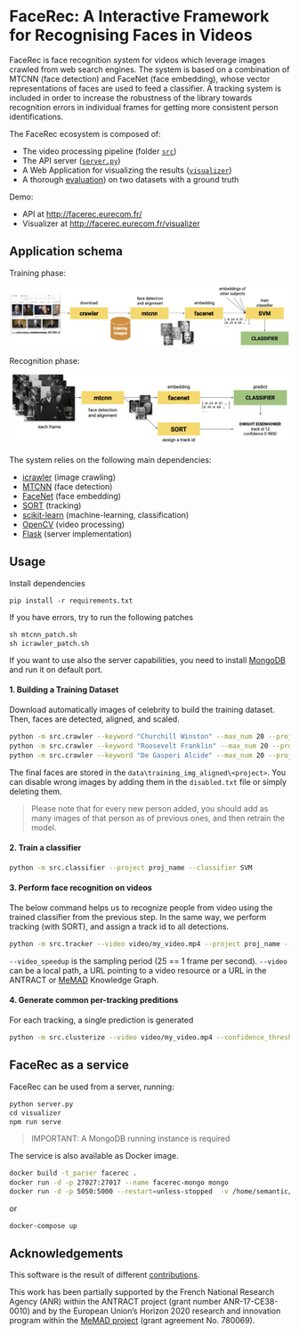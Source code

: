FaceRec: A Interactive Framework for Recognising Faces in Videos
============================================================

FaceRec is face recognition system for videos which leverage images crawled from web search engines. The system is based on a combination of MTCNN (face detection) and FaceNet (face embedding), whose vector representations of faces are used to feed a classifier. A tracking system is included in order to increase the robustness of the library towards recognition errors in individual frames for getting more consistent person identifications.

The FaceRec ecosystem is composed of:
- The video processing pipeline (folder [`src`](./src))
- The API server ([`server.py`](./server.py))
- A Web Application for visualizing the results ([`visualizer`](./visualizer))
- A thorough [evaluation](./evaluation)) on two datasets with a ground truth 

Demo:
- API at http://facerec.eurecom.fr/
- Visualizer at http://facerec.eurecom.fr/visualizer

## Application schema

Training phase: 

![Training](./assets/training.jpg)

Recognition phase:

![Recognition](./assets/prediction.jpg)

The system relies on the following main dependencies:
- [icrawler](https://github.com/hellock/icrawler) (image crawling)
- [MTCNN](https://github.com/ipazc/mtcnn) (face detection)
- [FaceNet](https://github.com/davidsandberg/facenet) (face embedding)
- [SORT](https://github.com/Linzaer/Face-Track-Detect-Extract) (tracking)
- [scikit-learn](https://scikit-learn.org/) (machine-learning, classification)
- [OpenCV](https://github.com/opencv/opencv-python) (video processing)
- [Flask](https://flask.palletsprojects.com/en/1.1.x/) (server implementation)

## Usage

Install dependencies

    pip install -r requirements.txt
    
If you have errors, try to run the following patches

    sh mtcnn_patch.sh
    sh icrawler_patch.sh
    
If you want to use also the server capabilities, you need to install [MongoDB](mongodb.com) and run it on default port.

#### 1. Building a Training Dataset
Download automatically images of celebrity to build the training dataset.
Then, faces are detected, aligned, and scaled.
```sh
python -m src.crawler --keyword "Churchill Winston" --max_num 20 --project proj_name
python -m src.crawler --keyword "Roosevelt Franklin" --max_num 20 --project proj_name
python -m src.crawler --keyword "De Gasperi Alcide" --max_num 20 --project proj_name
```

The final faces are stored in the `data\training_img_aligned\<project>`.
You can disable wrong images by adding them in the `disabled.txt` file or simply deleting them.

> Please note that for every new person added, you should add as many images of that person as of previous ones, and then retrain the model.

#### 2. Train a classifier 
```sh
python -m src.classifier --project proj_name --classifier SVM
```
#### 3. Perform face recognition on videos

The below command helps us to recognize people from video using the trained classifier from the previous step.
In the same way, we perform tracking (with SORT), and assign a track id to all detections.
```sh
python -m src.tracker --video video/my_video.mp4 --project proj_name --video_speedup 25
```

`--video_speedup` is the sampling period (25 == 1 frame per second).
`--video` can be a local path, a URL pointing to a video resource or a URL in the ANTRACT or [MeMAD](http://data.memad.eu) Knowledge Graph.

         
#### 4. Generate common per-tracking preditions
For each tracking, a single prediction is generated 
```sh
python -m src.clusterize --video video/my_video.mp4 --confidence_threshold 0.7 --dominant_ratio 0.8 --merge_cluster
```

## FaceRec as a service

FaceRec can be used from a server, running: 

    python server.py
    cd visualizer
    npm run serve

> IMPORTANT: A MongoDB running instance is required

The service is also available as Docker image.

```sh
docker build -t_parser facerec .
docker run -d -p 27027:27017 --name facerec-mongo mongo
docker run -d -p 5050:5000 --restart=unless-stopped  -v /home/semantic/Repositories/Face-Celebrity-Recognition/video:/app/video -v /home/semantic/Repositories/Face-Celebrity-Recognition/data:/app/data -v /home/semantic/Repositories/Face-Celebrity-Recognition/config:/app/config --name facerec1 facerec
```

or 

```
docker-compose up
```

## Acknowledgements

This software is the result of different [contributions](https://github.com/D2KLab/Face-Celebrity-Recognition/graphs/contributors).

This work has been partially supported by the French National Research Agency (ANR) within the ANTRACT project (grant number ANR-17-CE38-0010) and by the European Union’s Horizon 2020 research and innovation program within the [MeMAD project](https://memad.eu/) (grant agreement No. 780069).
